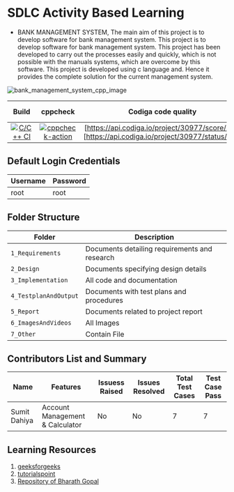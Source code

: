 # SDLC Activity Based Learning
* BANK MANAGEMENT SYSTEM, The main aim of this project is to develop software for bank management system. This project is to develop software for bank management system. This project has been developed to carry out the processes easily and quickly, which is not possible with the manuals systems, which are overcome by this software. This project is developed using c language and. Hence it provides the complete solution for the current management system.

![bank_management_system_cpp_image](https://user-images.githubusercontent.com/94468330/153454688-de8f71fc-fed7-4ea3-a912-2e73cc094a2b.jpg)

|Build|cppcheck|Codiga code quality|CI-Coverage|
|:--:|:--:|:--:|:--:|
|[![C/C++ CI](https://github.com/sumit242k/M1_MiniProject_BankManagementSystem/actions/workflows/c-build.yml/badge.svg)](https://github.com/sumit242k/M1_MiniProject_BankManagementSystem/actions/workflows/c-build.yml)|[![cppcheck-action](https://github.com/sumit242k/M1_MiniProject_BankManagementSystem/actions/workflows/cppcheck.yml/badge.svg)](https://github.com/sumit242k/M1_MiniProject_BankManagementSystem/actions/workflows/cppcheck.yml)|[https://api.codiga.io/project/30977/score/svg] [https://api.codiga.io/project/30977/status/svg]|[![CI-Coverage](https://github.com/sumit242k/M1_MiniProject_BankManagementSystem/actions/workflows/gcov.yml/badge.svg)](https://github.com/sumit242k/M1_MiniProject_BankManagementSystem/actions/workflows/gcov.yml)




## Default Login Credentials
Username             | Password
---------------------|------------------------------------------
root                 | root

## Folder Structure
|Folder               | Description
|---------------------|------------------------------------------
|`1_Requirements`     | Documents detailing requirements and research
|`2_Design`           | Documents specifying design details
|`3_Implementation`   | All code and documentation
|`4_TestplanAndOutput`| Documents with test plans and procedures
|`5_Report`           | Documents related to project report
|`6_ImagesAndVideos`  | All Images
|`7_Other`            | Contain File

## Contributors List and Summary

  Name   |    Features    | Issuess Raised |Issues Resolved|Total Test Cases|Test Case Pass
---------|----------------|----------------|---------------|-------------|--------------
Sumit Dahiya  | Account Management & Calculator    | No     | No   | 7   | 7 |     
   


## Learning Resources
1. [geeksforgeeks](https://www.geeksforgeeks.org/c-programming-language/)
2. [tutorialspoint](https://www.tutorialspoint.com/cprogramming/index.htm)
3. [Repository of Bharath Gopal](https://github.com/Bharathgopal/M1_Teaching_Util.git)


